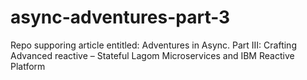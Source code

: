 # async-adventures-part-3
Repo supporing article entitled: Adventures in Async. Part III: Crafting Advanced reactive – Stateful  Lagom Microservices and IBM Reactive Platform
